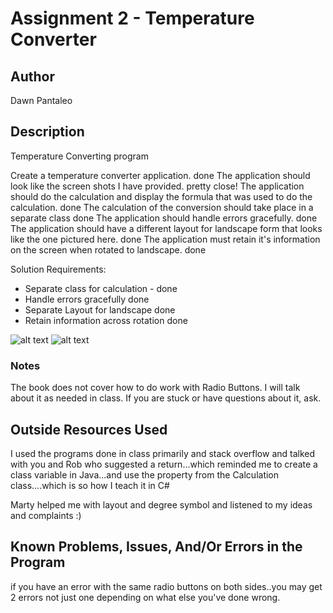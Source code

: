 # Assignment 2 - Temperature Converter

## Author
Dawn Pantaleo
## Description
Temperature Converting program

Create a temperature converter application.                                                                 done
The application should look like the screen shots I have provided.                                          pretty close!
The application should do the calculation and display the formula that was used to do the calculation.      done
The calculation of the conversion should take place in a separate class                                     done
The application should handle errors gracefully.                                                            done
The application should have a different layout for landscape form that looks like the one pictured here.    done
The application must retain it's information on the screen when rotated to landscape.                       done

Solution Requirements:

* Separate class for calculation -                    done
* Handle errors gracefully                            done
* Separate Layout for landscape                       done
* Retain information across rotation                  done

![alt text](http://barnesbrothers.homeserver.com/cis298/assignmentImages/assignment2a.jpg "Application Portrait Layout")
![alt text](http://barnesbrothers.homeserver.com/cis298/assignmentImages/assignment2b.jpg "Application Landscape Layout")
### Notes

The book does not cover how to do work with Radio Buttons. I will talk about it as needed in class. If you are stuck or have questions about it, ask.

## Outside Resources Used
I used the programs done in class primarily and stack overflow and talked with you and Rob
   who suggested a return...which reminded me to create a class variable in Java...and use 
   the property from the Calculation class....which is so how I teach it in C#

   Marty helped me with layout and degree symbol and listened to my ideas and complaints :)

## Known Problems, Issues, And/Or Errors in the Program

   if you have an error with the same radio buttons on both sides..you may get 2 errors not just one depending on what else
   you've done wrong.

